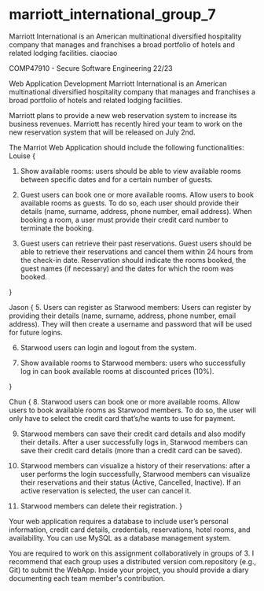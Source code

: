 # marriott_international_group_7
Marriott International is an American multinational diversified hospitality company that manages and franchises a broad portfolio of hotels and related lodging facilities.
ciaociao

COMP47910 - Secure Software Engineering 22/23
 
Web Application Development
Marriott International is an American multinational diversified hospitality company that manages and franchises a broad portfolio of hotels and related lodging facilities.
 
Marriott plans to provide a new web reservation system to increase its business revenues. Marriott has recently hired your team to work on the new reservation system that will be released on July 2nd.
 
The Marriot Web Application should include the following functionalities:
Louise {

 1. Show available rooms: users should be able to view available rooms between specific dates and for a certain number of guests.
  
 2. Guest users can book one or more available rooms. Allow users to book available rooms as guests. To do so, each user should provide their details (name, surname, address, phone number, email address). When booking a room, a user must provide their credit card number to terminate the booking.
  
 3. Guest users can retrieve their past reservations. Guest users should be able to retrieve their reservations and cancel them within 24 hours from the check-in date. Reservation should indicate the rooms booked, the guest names (if necessary) and the dates for which the room was booked.

}

Jason {
 5. Users can register as Starwood members: Users can register by providing their details (name, surname, address, phone number, email address). They will then create a username and password that will be used for future logins.
  
 6. Starwood users can login and logout from the system.
  
 7. Show available rooms to Starwood members:  users who successfully log in can book available rooms at discounted prices (10%).

}

Chun {
 8. Starwood users can book one or more available rooms. Allow users to book available rooms as Starwood members. To do so, the user will only have to select the credit card that’s/he wants to use for payment.
  
 9. Starwood members can save their credit card details and also modify their details. After a user successfully logs in, Starwood members can save their credit card details (more than a credit card can be saved).
  
 10. Starwood members can visualize a history of their reservations: after a user performs the login successfully, Starwood members can visualize their reservations and their status (Active, Cancelled, Inactive). If an active reservation is selected, the user can cancel it.
  
 11. Starwood members can delete their registration.
}
 
Your web application requires a database to include user’s personal information, credit card details, credentials, reservations, hotel rooms, and availability. You can use MySQL as a database management system.
 
You are required to work on this assignment collaboratively in groups of 3. 
I recommend that each group uses a distributed version com.repository (e.g., Git) to submit the WebApp. Inside your project, you should provide a diary documenting each team member's contribution.


